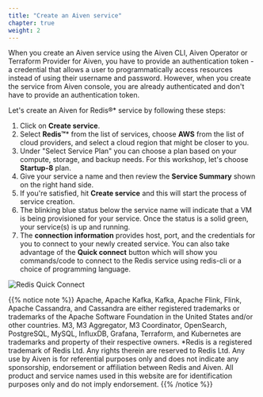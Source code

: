 ```yaml
---
title: "Create an Aiven service"
chapter: true
weight: 2
---
```


When you create an Aiven service using the Aiven CLI, Aiven Operator or Terraform Provider for Aiven, you have to provide an authentication token - a credential that allows a user to programmatically access resources instead of using their username and password. However, when you create the service from Aiven console, you are already authenticated and don't have to provide an authentication token.

Let's create an Aiven for Redis®* service by following these steps:

1. Click on **Create service**.
2. Select **Redis™*** from the list of services, choose **AWS** from the list of cloud providers, and select a cloud region that might be closer to you.
3. Under "Select Service Plan" you can choose a plan based on your compute, storage, and backup needs. For this workshop, let's choose **Startup-8** plan.
4. Give your service a name and then review the **Service Summary** shown on the right hand side.
5. If you're satisfied, hit **Create service** and this will start the process of service creation.
6. The blinking blue status below the service name will indicate that a VM is being provisioned for your service. Once the status is a solid green, your service(s) is up and running.
7. The **connection information** provides host, port, and the credentials for you to connect to your newly created service. You can also take advantage of the **Quick connect** button which will show you commands/code to connect to the Redis service using redis-cli or a choice of programming language.

![Redis Quick Connect](/images/redis-quick-connect.png)


{{% notice note %}}
Apache, Apache Kafka, Kafka, Apache Flink, Flink, Apache Cassandra, and Cassandra are either registered trademarks or trademarks of the Apache Software Foundation in the United States and/or other countries. M3, M3 Aggregator, M3 Coordinator, OpenSearch, PostgreSQL, MySQL, InfluxDB, Grafana, Terraform, and Kubernetes are trademarks and property of their respective owners. *Redis is a registered trademark of Redis Ltd. Any rights therein are reserved to Redis Ltd. Any use by Aiven is for referential purposes only and does not indicate any sponsorship, endorsement or affiliation between Redis and Aiven. All product and service names used in this website are for identification purposes only and do not imply endorsement.
{{% /notice %}}